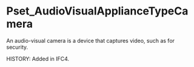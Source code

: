 # Pset_AudioVisualApplianceTypeCamera

An audio-visual camera is a device that captures video, such as for security.
<!-- end of short definition -->
 HISTORY: Added in IFC4.
